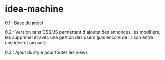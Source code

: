 # idea-machine

0.1 : Base du projet

0.2 : Version sans CSS/JS permettant d'ajouter des annonces, les modifiers, les supprimer et avec une gestion des users (pas encore de liaison entre une idée et un user)

0.3 : Ajout du style pour toutes les views